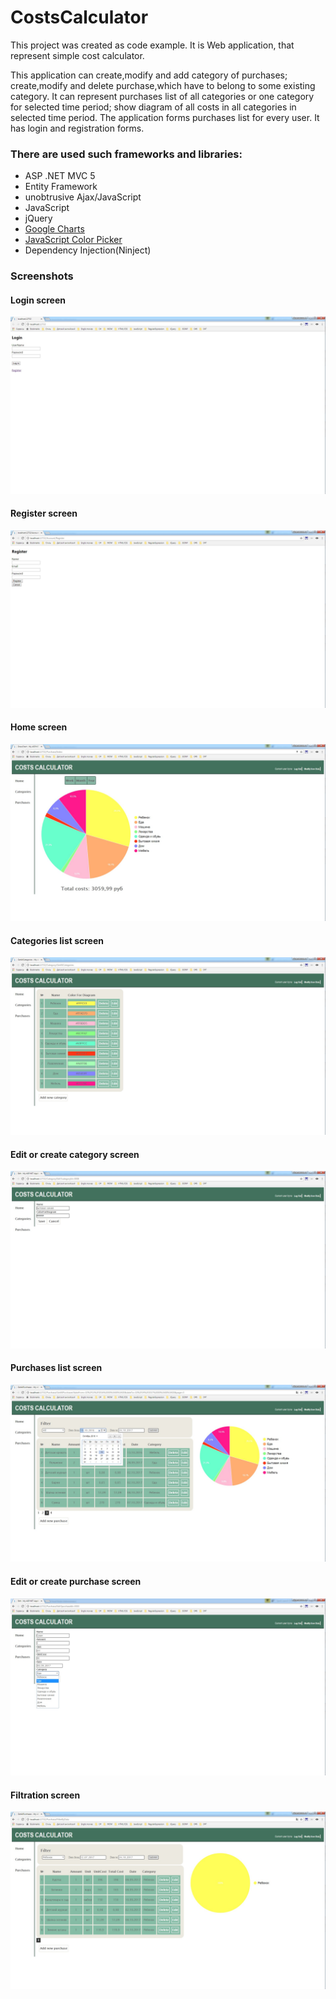 # CostsCalculator
This project was created as code example.
It is Web application, that represent simple cost calculator.

This application can create,modify and add category of purchases; 
create,modify and delete purchase,which have to belong to some existing category.
It can represent purchases list of all categories or one category for selected time period;
show diagram of all costs in all categories in selected time period.
The application forms purchases list for every user.
It has login and registration forms.

### There are used such frameworks and libraries:
* ASP .NET MVC 5
* Entity Framework
* unobtrusive Ajax/JavaScript
* JavaScript
* jQuery
* [Google Charts](https://www.google.com/jsapi)
* [JavaScript Color Picker](http://jscolor.com)
* Dependency Injection(Ninject)

### Screenshots
#### Login screen
![Login](https://github.com/isnusmumrik/CostsCalculator/blob/master/ApliccationsScreen/Login.jpg "Login screen")  

#### Register screen
![Register](https://github.com/isnusmumrik/CostsCalculator/blob/master/ApliccationsScreen/Register.jpg "Register screen")

#### Home screen
![Home](https://github.com/isnusmumrik/CostsCalculator/blob/master/ApliccationsScreen/HomePage.jpg "Home screen")

#### Categories list screen
![Categories](https://github.com/isnusmumrik/CostsCalculator/blob/master/ApliccationsScreen/Categories.jpg "Categories list screen")

#### Edit or create category screen
![Edit or Create](https://github.com/isnusmumrik/CostsCalculator/blob/master/ApliccationsScreen/EditCreateCategory.jpg "Edit or create category screen")

#### Purchases list screen
![Purchases](https://github.com/isnusmumrik/CostsCalculator/blob/master/ApliccationsScreen/Purchases.jpg "Purchases list screen")

#### Edit or create purchase screen
![Edit or Create](https://github.com/isnusmumrik/CostsCalculator/blob/master/ApliccationsScreen/EditCreatePurchase.jpg "Edit or create purchase screen")

#### Filtration screen
![Filtration](https://github.com/isnusmumrik/CostsCalculator/blob/master/ApliccationsScreen/FilteredByCategory.jpg "Filtration screen")
